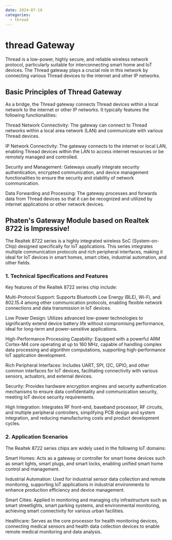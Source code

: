 ```yaml
---
date: 2024-07-19
categories:
  - thread
---
```


# thread Gateway


Thread is a low-power, highly secure, and reliable wireless network protocol, particularly suitable for interconnecting smart home and IoT devices. The Thread gateway plays a crucial role in this network by connecting various Thread devices to the internet and other IP networks.

## Basic Principles of Thread Gateway
As a bridge, the Thread gateway connects Thread devices within a local network to the internet or other IP networks. It typically features the following functionalities:

Thread Network Connectivity: The gateway can connect to Thread networks within a local area network (LAN) and communicate with various Thread devices.

IP Network Connectivity: The gateway connects to the internet or local LAN, enabling Thread devices within the LAN to access internet resources or be remotely managed and controlled.

Security and Management: Gateways usually integrate security authentication, encrypted communication, and device management functionalities to ensure the security and stability of network communication.

Data Forwarding and Processing: The gateway processes and forwards data from Thread devices so that it can be recognized and utilized by internet applications or other network devices.

## Phaten's Gateway Module based on Realtek 8722 is Impressive!

The Realtek 8722 series is a highly integrated wireless SoC (System-on-Chip) designed specifically for IoT applications. This series integrates multiple communication protocols and rich peripheral interfaces, making it ideal for IoT devices in smart homes, smart cities, industrial automation, and other fields.

### 1. Technical Specifications and Features
Key features of the Realtek 8722 series chip include:

Multi-Protocol Support: Supports Bluetooth Low Energy (BLE), Wi-Fi, and 802.15.4 among other communication protocols, enabling flexible network connections and data transmission in IoT devices.

Low Power Design: Utilizes advanced low-power technologies to significantly extend device battery life without compromising performance, ideal for long-term and power-sensitive applications.

High-Performance Processing Capability: Equipped with a powerful ARM Cortex-M4 core operating at up to 160 MHz, capable of handling complex data processing and algorithm computations, supporting high-performance IoT application development.

Rich Peripheral Interfaces: Includes UART, SPI, I2C, GPIO, and other common interfaces for IoT devices, facilitating connectivity with various sensors, actuators, and external devices.

Security: Provides hardware encryption engines and security authentication mechanisms to ensure data confidentiality and communication security, meeting IoT device security requirements.

High Integration: Integrates RF front-end, baseband processor, RF circuits, and multiple peripheral controllers, simplifying PCB design and system integration, and reducing manufacturing costs and product development cycles.

### 2. Application Scenarios
The Realtek 8722 series chips are widely used in the following IoT domains:

Smart Homes: Acts as a gateway or controller for smart home devices such as smart lights, smart plugs, and smart locks, enabling unified smart home control and management.

Industrial Automation: Used for industrial sensor data collection and remote monitoring, supporting IoT applications in industrial environments to enhance production efficiency and device management.

Smart Cities: Applied in monitoring and managing city infrastructure such as smart streetlights, smart parking systems, and environmental monitoring, achieving smart connectivity for various urban facilities.

Healthcare: Serves as the core processor for health monitoring devices, connecting medical sensors and health data collection devices to enable remote medical monitoring and data analysis.
